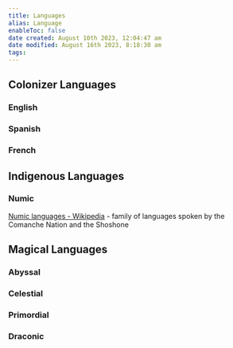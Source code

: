 ```yaml
---
title: Languages
alias: Language
enableToc: false
date created: August 10th 2023, 12:04:47 am
date modified: August 16th 2023, 8:18:30 am
tags: 
---
```

## Colonizer Languages
### English

### Spanish

### French

## Indigenous Languages
### Numic
[Numic languages - Wikipedia](https://en.wikipedia.org/wiki/Numic_languages) - family of languages spoken by the Comanche Nation and the Shoshone
## Magical Languages
### Abyssal

### Celestial

### Primordial

### Draconic
